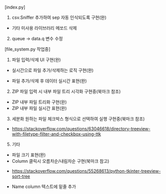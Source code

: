 [index.py]
1. csv.Sniffer 추가하여 sep 자동 인식되도록 구현(완)
 - 기타 미사용 라이브러리 메쏘드 삭제
2. queue -> data.q 변수 수정

[file_system.py 작업중]
1. 파일 입력/삭제 UI 구현(완)
 - 실시간으로 파일 추가/삭제하는 로직 구현(완)
  * 파일 추가/삭제 후 데이터 실시간 표현(완)

2. ZIP 파일 입력 시 내부 파일 트리 시각화 구현중(북마크 참조)
 - ZIP 내부 파일 트리화 구현(완)
 - ZIP 내부 파일 실시간 표현(완)

3. 세분화 원하는 파일 체크박스 형식으로 선택하여 실행 구현중(북마크 참조)
  * https://stackoverflow.com/questions/63046618/directory-treeview-with-filetype-filter-and-checkbox-using-ttk
 
5. 기타
 - 파일 크기 표현(완)
 - Column 클릭시 오름차순/내림차순 구현(북마크 참고)
  * https://stackoverflow.com/questions/55268613/python-tkinter-treeview-sort-tree
 - Name column 텍스트에 밑줄 추가